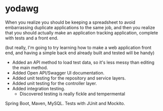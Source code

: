 # yodawg

When you realize you should be keeping a spreadsheet to avoid embarrassing duplicate applications to the same job, and then you realize that you should actually make an application tracking application, complete with tests and a front end.

(but really, I'm going to try learning how to make a web application front end, and having a simple back end already built and tested will be handy)

- Added an API method to load test data, so it's less messy than editing the main method.
- Added Open API/Swagger UI documentation.
- Added unit testing for the repository and service layers.
- Added unit testing for the controller layer.
- Added integration testing.
  - Discovered testing is really fickle and tempermental

Spring Boot, Maven, MySQL.  Tests with JUnit and Mockito.
